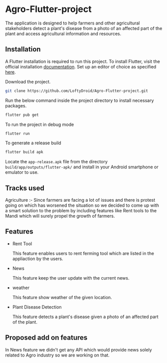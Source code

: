 # Agro-Flutter-project
The application is designed to help farmers and other agricultural stakeholders detect a plant's disease from a photo of an affected part of the plant and access agricultural information and resources.

## Installation
A Flutter installation is required to run this project. To install Flutter, visit the official installation [documentation](https://docs.flutter.dev/get-started/install). Set up an editor of choice as specified [here](https://docs.flutter.dev/get-started/editor).

Download the project.

```bash
git clone https://github.com/LoftyDroid/Agro-Flutter-project.git
```

Run the below command inside the project directory to install necessary packages.
```bash
flutter pub get
```
To run the project in debug mode 
```bash
flutter run
```

To generate a release build
```bash
flutter build apk
```
Locate the `app-release.apk` file from the directory `build/app/outputs/flutter-apk/` and install in your Android smartphone or emulator to use.

## Tracks used
Agriculture :- Since farmers are facing a lot of issues and there is protest going on which has worsened the situation so we decided to come up with a smart solution to the problem by including features like Rent tools to the Mandi which will surely propel the growth of farmers.

## Features 
- Rent Tool

  This feature enables users to rent ferming tool which are listed in the appliaction by the users.

- News 

  This feature keep the user update with the current news.

- weather

  This feature show weather of the given location.

- Plant Disease Detection

  This feature detects a plant's disease given a photo of an affected part of the plant.

## Proposed add on features
 In News feature we didn't get any API which would provide news solely related to Agro industry so we are working on that.
